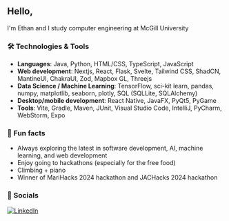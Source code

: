 ## Hello,
I'm Ethan and I study computer engineering at McGill University

### 🛠 Technologies & Tools
- **Languages**: Java, Python, HTML/CSS, TypeScript, JavaScript
- **Web development**: Nextjs, React, Flask, Svelte, Tailwind CSS, ShadCN, MantineUI, ChakraUI, Zod, Mapbox GL, Threejs
- **Data Science / Machine Learning**: TensorFlow, sci-kit learn, pandas, numpy, matplotlib, seaborn, plotly, SQL (SQLLite, SQLAlchemy)
- **Desktop/mobile development**: React Native, JavaFX, PyQt5, PyGame
- **Tools**: Vite, Gradle, Maven, JUnit, Visual Studio Code, IntelliJ, PyCharm, WebStorm, Expo

### 🌱 Fun facts
- Always exploring the latest in software development, AI, machine learning, and web development
- Enjoy going to hackathons (especially for the free food)
- Climbing + piano
- Winner of MariHacks 2024 hackathon and JACHacks 2024 hackathon

### 🤳 Socials
<p>
  <a href="[https://www.linkedin.com/in/julien-halde/](https://www.linkedin.com/in/-ethantran-/)" target="_blank"><img alt="LinkedIn" src="https://img.shields.io/badge/linkedin-%230077B5.svg?&style=for-the-badge&logo=linkedin&logoColor=white" /></a>
</p>

